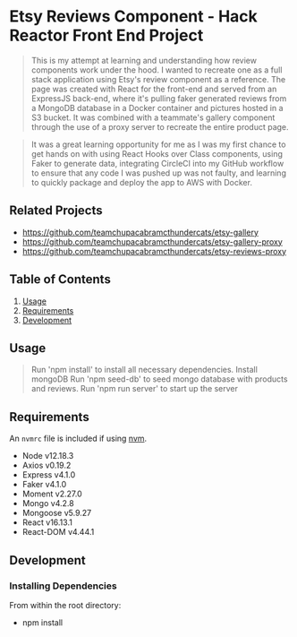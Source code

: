 # Etsy Reviews Component - Hack Reactor Front End Project

> This is my attempt at learning and understanding how review components work under the hood.
> I wanted to recreate one as a full stack application using Etsy's review component as a reference.
> The page was created with React for the front-end and served from an ExpressJS back-end, where it's pulling faker generated reviews
> from a MongoDB database in a Docker container and pictures hosted in a S3 bucket.
> It was combined with a teammate's gallery component through the use of a proxy server to recreate the entire product page.

> It was a great learning opportunity for me as I was my first chance to get hands on with using React Hooks over Class components,
> using Faker to generate data, integrating CircleCI into my GitHub workflow to ensure that any code I was pushed up was not faulty, and
> learning to quickly package and deploy the app to AWS with Docker.

## Related Projects

  - https://github.com/teamchupacabramcthundercats/etsy-gallery
  - https://github.com/teamchupacabramcthundercats/etsy-gallery-proxy
  - https://github.com/teamchupacabramcthundercats/etsy-reviews-proxy

## Table of Contents

1. [Usage](#Usage)
1. [Requirements](#requirements)
1. [Development](#development)

## Usage

> Run 'npm install' to install all necessary dependencies.
> Install mongoDB
> Run 'npm seed-db' to seed mongo database with products and reviews.
> Run 'npm run server' to start up the server

## Requirements

An `nvmrc` file is included if using [nvm](https://github.com/creationix/nvm).

- Node v12.18.3
- Axios v0.19.2
- Express v4.1.0
- Faker v4.1.0
- Moment v2.27.0
- Mongo v4.2.8
- Mongoose v5.9.27
- React v16.13.1
- React-DOM v4.44.1

## Development

### Installing Dependencies

From within the root directory:
- npm install

